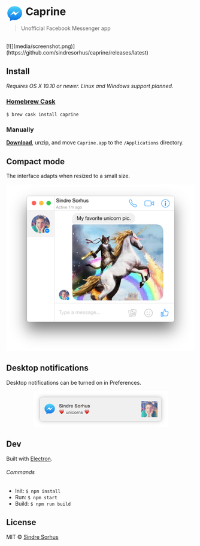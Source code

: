 # <img src="media/Icon.png" width="45" align="left">&nbsp;Caprine

> Unofficial Facebook Messenger app

<br>
[![](media/screenshot.png)](https://github.com/sindresorhus/caprine/releases/latest)


## Install

*Requires OS X 10.10 or newer. Linux and Windows support planned.*

### [Homebrew Cask](http://caskroom.io)

```
$ brew cask install caprine
```

### Manually

[**Download**](https://github.com/sindresorhus/caprine/releases/latest), unzip, and move `Caprine.app` to the `/Applications` directory.


## Compact mode

The interface adapts when resized to a small size.

<div align="center"><img src="media/screenshot-compact.png" width="512"></div>


## Desktop notifications

Desktop notifications can be turned on in Preferences.

<div align="center"><img src="media/screenshot-notification.png" width="358"></div>


## Dev

Built with [Electron](http://electron.atom.io).

###### Commands

- Init: `$ npm install`
- Run: `$ npm start`
- Build: `$ npm run build`


## License

MIT © [Sindre Sorhus](http://sindresorhus.com)

